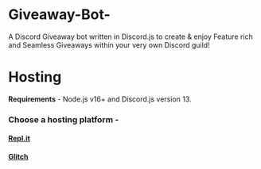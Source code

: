# Giveaway-Bot-
A Discord Giveaway bot written in Discord.js to create & enjoy Feature rich and Seamless Giveaways within your very own Discord guild!
# Hosting
**Requirements** - Node.js v16+ and Discord.js version 13.
<h3>Choose a hosting platform -</h3>
<h4><a href = https://repl.it/github/Mr-aahir/Giveaway-Bot->Repl.it</a></h4>
<h4><a href = https://glitch.com/edit/#!/import/github/Mr-aahir/Giveaway-Bot->Glitch</a></h4>
